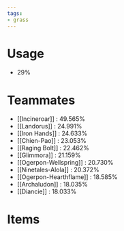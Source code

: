 ```yaml
---
tags:
- grass
---
```

# Usage
- 29%
# Teammates
- [[Incineroar]] : 49.565%
- [[Landorus]] : 24.991%
- [[Iron Hands]] : 24.633%
- [[Chien-Pao]] : 23.053%
- [[Raging Bolt]] : 22.462%
- [[Glimmora]] : 21.159%
- [[Ogerpon-Wellspring]] : 20.730%
- [[Ninetales-Alola]] : 20.372%
- [[Ogerpon-Hearthflame]] : 18.585%
- [[Archaludon]] : 18.035%
- [[Diancie]] : 18.033%
# Items